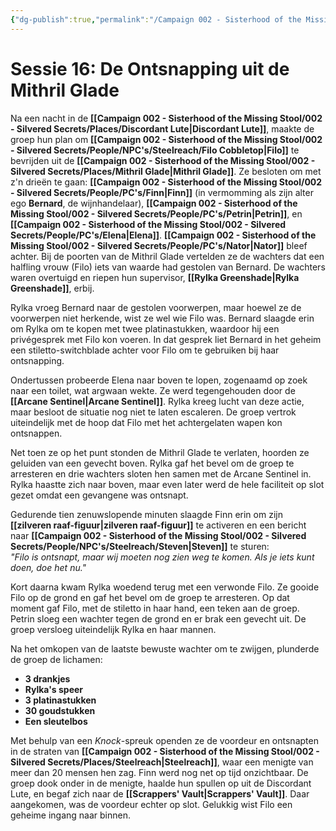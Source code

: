 ```yaml
---
{"dg-publish":true,"permalink":"/Campaign 002 - Sisterhood of the Missing Stool/002 - Silvered Secrets/Notes/Session recaps/016 De Ontsnapping uit de Mithril Glade/"}
---
```


# Sessie 16: De Ontsnapping uit de Mithril Glade

Na een nacht in de **[[Campaign 002 - Sisterhood of the Missing Stool/002 - Silvered Secrets/Places/Discordant Lute\|Discordant Lute]]**, maakte de groep hun plan om **[[Campaign 002 - Sisterhood of the Missing Stool/002 - Silvered Secrets/People/NPC's/Steelreach/Filo Cobbletop\|Filo]]** te bevrijden uit de **[[Campaign 002 - Sisterhood of the Missing Stool/002 - Silvered Secrets/Places/Mithril Glade\|Mithril Glade]]**. Ze besloten om met z'n drieën te gaan: **[[Campaign 002 - Sisterhood of the Missing Stool/002 - Silvered Secrets/People/PC's/Finn\|Finn]]** (in vermomming als zijn alter ego **Bernard**, de wijnhandelaar), **[[Campaign 002 - Sisterhood of the Missing Stool/002 - Silvered Secrets/People/PC's/Petrin\|Petrin]]**, en **[[Campaign 002 - Sisterhood of the Missing Stool/002 - Silvered Secrets/People/PC's/Elena\|Elena]]**. **[[Campaign 002 - Sisterhood of the Missing Stool/002 - Silvered Secrets/People/PC's/Nator\|Nator]]** bleef achter. Bij de poorten van de Mithril Glade vertelden ze de wachters dat een halfling vrouw (Filo) iets van waarde had gestolen van Bernard. De wachters waren overtuigd en riepen hun supervisor, **[[Rylka Greenshade\|Rylka Greenshade]]**, erbij.

Rylka vroeg Bernard naar de gestolen voorwerpen, maar hoewel ze de voorwerpen niet herkende, wist ze wel wie Filo was. Bernard slaagde erin om Rylka om te kopen met twee platinastukken, waardoor hij een privégesprek met Filo kon voeren. In dat gesprek liet Bernard in het geheim een stiletto-switchblade achter voor Filo om te gebruiken bij haar ontsnapping.

Ondertussen probeerde Elena naar boven te lopen, zogenaamd op zoek naar een toilet, wat argwaan wekte. Ze werd tegengehouden door de **[[Arcane Sentinel\|Arcane Sentinel]]**. Rylka kreeg lucht van deze actie, maar besloot de situatie nog niet te laten escaleren. De groep vertrok uiteindelijk met de hoop dat Filo met het achtergelaten wapen kon ontsnappen.

Net toen ze op het punt stonden de Mithril Glade te verlaten, hoorden ze geluiden van een gevecht boven. Rylka gaf het bevel om de groep te arresteren en drie wachters sloten hen samen met de Arcane Sentinel in. Rylka haastte zich naar boven, maar even later werd de hele faciliteit op slot gezet omdat een gevangene was ontsnapt.

Gedurende tien zenuwslopende minuten slaagde Finn erin om zijn **[[zilveren raaf-figuur\|zilveren raaf-figuur]]** te activeren en een bericht naar **[[Campaign 002 - Sisterhood of the Missing Stool/002 - Silvered Secrets/People/NPC's/Steelreach/Steven\|Steven]]** te sturen:  
_"Filo is ontsnapt, maar wij moeten nog zien weg te komen. Als je iets kunt doen, doe het nu."_

Kort daarna kwam Rylka woedend terug met een verwonde Filo. Ze gooide Filo op de grond en gaf het bevel om de groep te arresteren. Op dat moment gaf Filo, met de stiletto in haar hand, een teken aan de groep. Petrin sloeg een wachter tegen de grond en er brak een gevecht uit. De groep versloeg uiteindelijk Rylka en haar mannen.

Na het omkopen van de laatste bewuste wachter om te zwijgen, plunderde de groep de lichamen:

- **3 drankjes**
- **Rylka's speer**
- **3 platinastukken**
- **30 goudstukken**
- **Een sleutelbos**

Met behulp van een _Knock_-spreuk openden ze de voordeur en ontsnapten in de straten van **[[Campaign 002 - Sisterhood of the Missing Stool/002 - Silvered Secrets/Places/Steelreach\|Steelreach]]**, waar een menigte van meer dan 20 mensen hen zag. Finn werd nog net op tijd onzichtbaar. De groep dook onder in de menigte, haalde hun spullen op uit de Discordant Lute, en begaf zich naar de **[[Scrappers' Vault\|Scrappers' Vault]]**. Daar aangekomen, was de voordeur echter op slot. Gelukkig wist Filo een geheime ingang naar binnen.